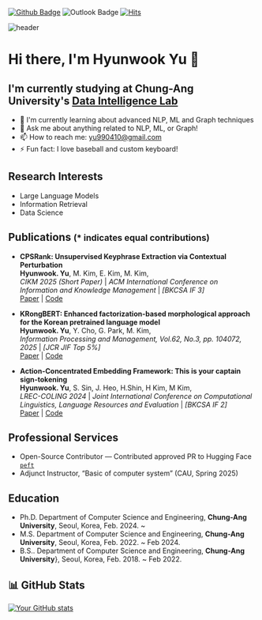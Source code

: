 [![Github Badge](https://img.shields.io/badge/-Splo2t-grey?style=flat&logo=github&logoColor=white&link=https://github.com/Splo2t/)](https://www.github.com/Splo2t/) ![Outlook Badge](https://img.shields.io/badge/-yu990410@gmail.com-0078D4?style=flat&logo=microsoft-outlook&logoColor=white&link=mailto:yu990410@gmail.com) [![Hits](https://hits.seeyoufarm.com/api/count/incr/badge.svg?url=https%3A%2F%2Fgithub.com%2Fsplo2t&count_bg=%2379C83D&title_bg=%23555555&icon=&icon_color=%23E7E7E7&title=hits&edge_flat=false)](https://hits.seeyoufarm.com)

![header](https://capsule-render.vercel.app/api?type=shark&color=gradient&height=200&section=Header&text=Hi%20there&fontSize=70&fontAlignY=35)

# Hi there, I'm Hyunwook Yu 👋

## I'm currently studying at Chung-Ang University's [Data Intelligence Lab](https://sites.google.com/view/dilabcau/home)

- 🌱 I'm currently learning about advanced NLP, ML and Graph techniques
- 💬 Ask me about anything related to NLP, ML, or Graph!
- 📫 How to reach me: [yu990410@gmail.com](mailto:yu990410@gmail.com)
- ⚡ Fun fact: I love baseball and custom keyboard!

## Research Interests
- Large Language Models
- Information Retrieval
- Data Science

## Publications <small>(* indicates equal contributions)</small><br>
- **CPSRank: Unsupervised Keyphrase Extraction via Contextual Perturbation**<br>
  **Hyunwook. Yu**, M. Kim, E. Kim, M. Kim, <br>
  *CIKM 2025 (Short Paper)* | *ACM International Conference on Information and Knowledge Management* | *[BKCSA IF 3]*<br>
  [Paper](https://dilab-cau.synology.me:5001/d/s/14UNw8ui8lcEN8Wm5u3q0osO5IPMUO7F/XcYF0eJdKwZqP1NpCOV3cxibZUqya9mZ-DrbAeBS8fQw) | [Code](https://github.com/Splo2t/CPSRank)<br>

- **KRongBERT: Enhanced factorization-based morphological approach for the Korean pretrained language model**<br>
  **Hyunwook. Yu**, Y. Cho, G. Park, M. Kim, <br>
  *Information Processing and Management, Vol.62, No.3, pp. 104072, 2025* | *[JCR JIF Top 5%]*<br>
  [Paper](https://www.sciencedirect.com/science/article/pii/S0306457325000147) | [Code](https://github.com/Splo2t/KRongBERT)<br>

- **Action-Concentrated Embedding Framework: This is your captain sign-tokening**<br>
  **Hyunwook. Yu**, S. Sin, J. Heo, H.Shin, H Kim, M Kim, <br>
  *LREC-COLING 2024* | *Joint International Conference on Computational Linguistics, Language Resources and Evaluation* | *[BKCSA IF 2]*<br>
  [Paper](https://aclanthology.org/2024.lrec-main.29/) | [Code](https://github.com/Splo2t/action_concentrated_embedding)<br>
  
## Professional Services
- Open-Source Contributor — Contributed approved PR to Hugging Face [`peft`](https://github.com/huggingface/peft)  <br>
- Adjunct Instructor, “Basic of computer system” (CAU, Spring 2025)<br>

## Education
- Ph.D. Department of Computer Science and Engineering, **Chung-Ang University**, Seoul, Korea, Feb. 2024. ~ <br>
- M.S.  Department of Computer Science and Engineering, **Chung-Ang University**, Seoul, Korea, Feb. 2022. ~ Feb 2024.<br>
- B.S.. Department of Computer Science and Engineering, **Chung-Ang University**}, Seoul, Korea, Feb. 2018. ~ Feb 2022.<br>

## 📊 GitHub Stats

[![Your GitHub stats](https://github-readme-stats.vercel.app/api?username=splo2t)](https://github.com/splo2t)

